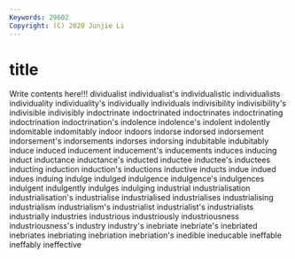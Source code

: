 ```yaml
---
Keywords: 29602
Copyright: (C) 2020 Junjie Li
---
```


# title

Write contents here!!!
dividualist 
individualist's
individualistic 
individualists 
individuality 
individuality's 
individually 
individuals 
indivisibility 
indivisibility's 
indivisible 
indivisibly
indoctrinate 
indoctrinated 
indoctrinates 
indoctrinating 
indoctrination 
indoctrination's 
indolence 
indolence's 
indolent 
indolently
indomitable 
indomitably 
indoor 
indoors 
indorse 
indorsed 
indorsement 
indorsement's 
indorsements 
indorses
indorsing 
indubitable 
indubitably 
induce 
induced 
inducement 
inducement's 
inducements 
induces 
inducing
induct 
inductance 
inductance's 
inducted 
inductee 
inductee's 
inductees 
inducting 
induction 
induction's
inductions 
inductive 
inducts 
indue 
indued 
indues 
induing 
indulge 
indulged 
indulgence
indulgence's 
indulgences 
indulgent 
indulgently 
indulges 
indulging 
industrial 
industrialisation 
industrialisation's 
industrialise
industrialised 
industrialises 
industrialising 
industrialism 
industrialism's 
industrialist 
industrialist's 
industrialists 
industrially 
industries
industrious 
industriously 
industriousness 
industriousness's 
industry 
industry's 
inebriate 
inebriate's 
inebriated 
inebriates
inebriating 
inebriation 
inebriation's 
inedible 
ineducable 
ineffable 
ineffably 
ineffective 
